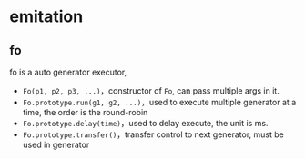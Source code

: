 # emitation

## fo
fo is a auto generator executor,
- `Fo(p1, p2, p3, ...)`，constructor of `Fo`, can pass multiple args in it.
- `Fo.prototype.run(g1, g2, ...)`，used to execute multiple generator at a time, the order is the round-robin
- `Fo.prototype.delay(time)`，used to delay execute, the unit is ms.
- `Fo.prototype.transfer()`，transfer control to next generator, must be used in generator
